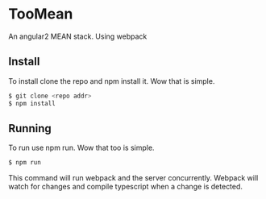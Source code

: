 # TooMean
An angular2 MEAN stack. Using webpack

## Install
To install clone the repo and npm install it. Wow that is simple.

```bash
$ git clone <repo addr>
$ npm install
```

## Running
To run use npm run. Wow that too is simple.

```bash
$ npm run
```

This command will run webpack and the server concurrently. Webpack will
watch for changes and compile typescript when a change is detected.

